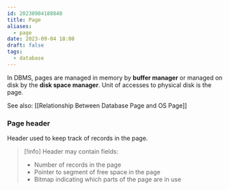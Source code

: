 ```yaml
---
id: 20230904180848
title: Page
aliases:
  - page
date: 2023-09-04 18:08
draft: false
tags:
  - database
---
```

In DBMS, pages are managed in memory by **buffer manager** or managed on disk by the **disk space manager**. Unit of accesses to physical disk is the page.

See also: [[Relationship Between Database Page and OS Page]]

### Page header

Header used to keep track of records in the page. 
> [!info] Header may contain fields: 
> - Number of records in the page
> - Pointer to segment of free space in the page
> - Bitmap indicating which parts of the page are in use